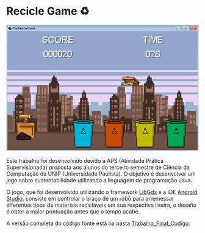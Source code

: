 # Recicle Game :recycle:
![Print do jogo](docs/reciclegame.png)

Este trabalho foi desenvolvido devido a APS (Atividade Prática Supervisionada) proposta aos alunos do terceiro semestre de Ciência da Computação da UNIP (Universidade Paulista). O objetivo é desenvolver um jogo sobre sustentabilidade utilizando a linguagem de programação Java.

O jogo, que foi desenvolvido utilizando o framework [LibGdx](https://libgdx.badlogicgames.com) e a IDE [Android Studio](https://developer.android.com/studio), consiste em controlar o braço de um robô para arremessar diferentes tipos de materiais recicláveis em sua respectiva lixeira, o desafio é obter a maior pontuação antes que o tempo acabe.

A versão completa do código fonte está na pasta [Trabalho_Final_Codigo](LIBGDX/Trabalho_Final_Codigo).